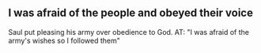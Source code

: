 ## I was afraid of the people and obeyed their voice ##

Saul put pleasing his army over obedience to God. AT: "I was afraid of the army's wishes so I followed them"